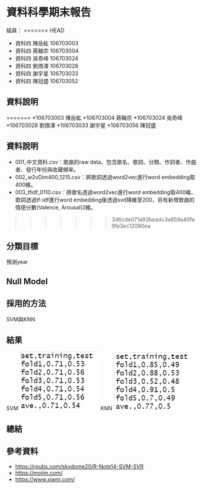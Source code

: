 # 資料科學期末報告

組員：
<<<<<<< HEAD
*  資科四    陳岳紘	106703003	
*  資科四    蔣翰宗	106703004
*  資科四    吳奇峰	106703024
*  資科四    劉煥澤	106703028
*  資科四    謝宇星	106703033
*  資科四    陳冠盛	106703052
## 資料說明


=======
*106703003 陳岳紘
*106703004 蔣翰宗
*106703024 吳奇峰
*106703028 劉煥澤
*106703033 謝宇星
*106703056 陳冠盛

## 資料說明
* 001_中文資料.csv：歌曲的raw data，包含歌名、歌詞、分類、作詞者、作曲者、發行年份與收藏頻率。
* 002_w2vDim400_1215.csv：將歌詞透過word2vec進行word embedding取400維。
* 003_tfidf_0110.csv：將歌名透過word2vec進行word embedding取400維、歌詞透過tf-idf進行word embedding後透過svd降維至200，另有新增歌曲的情感分數(Valence, Arousal)2維。
>>>>>>> 3d6cde071a93beadc3a859a40fe9fe3ec12090ea
## 分類目標

預測year

## Null Model

## 採用的方法

SVM與KNN


## 結果
SVM
![pic](svm_performance.png)
KNN
![pic_two](knn_performance.png)

## 總結

## 參考資料
* https://rpubs.com/skydome20/R-Note14-SVM-SVR
* https://mojim.com/
* https://www.xiami.com/
